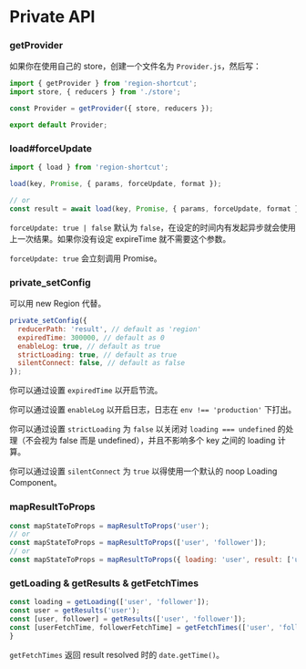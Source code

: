 # Private API

### getProvider

如果你在使用自己的 store，创建一个文件名为 `Provider.js`，然后写：

```javascript
import { getProvider } from 'region-shortcut';
import store, { reducers } from './store';

const Provider = getProvider({ store, reducers });

export default Provider;
```

### load#forceUpdate

```javascript
import { load } from 'region-shortcut';

load(key, Promise, { params, forceUpdate, format });

// or
const result = await load(key, Promise, { params, forceUpdate, format });
```

`forceUpdate: true | false` 默认为 `false`，在设定的时间内有发起异步就会使用上一次结果。如果你没有设定 expireTime 就不需要这个参数。

`forceUpdate: true` 会立刻调用 Promise。

### private_setConfig

可以用 new Region 代替。

```javascript
private_setConfig({
  reducerPath: 'result', // default as 'region'
  expiredTime: 300000, // default as 0
  enableLog: true, // default as true
  strictLoading: true, // default as true
  silentConnect: false, // default as false
});
```

你可以通过设置 `expiredTime` 以开启节流。

你可以通过设置 `enableLog` 以开启日志，日志在 `env !== 'production'` 下打出。

你可以通过设置 `strictLoading` 为 `false` 以关闭对 `loading === undefined` 的处理（不会视为 false 而是 undefined），并且不影响多个 key 之间的 loading 计算。

你可以通过设置 `silentConnect` 为 `true` 以得使用一个默认的 noop Loading Component。

### mapResultToProps

```javascript
const mapStateToProps = mapResultToProps('user');
// or
const mapStateToProps = mapResultToProps(['user', 'follower']);
// or
const mapStateToProps = mapResultToProps({ loading: 'user', result: ['user', 'follower'] });
```

### getLoading & getResults & getFetchTimes

```javascript
const loading = getLoading(['user', 'follower']);
const user = getResults('user');
const [user, follower] = getResults(['user', 'follower']);
const [userFetchTime, followerFetchTime] = getFetchTimes(['user', 'follower']);
}
```

`getFetchTimes` 返回 result resolved 时的 `date.getTime()`。
